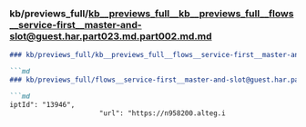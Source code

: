 ### kb/previews_full/kb__previews_full__kb__previews_full__flows__service-first__master-and-slot@guest.har.part023.md.part002.md.md

```md
### kb/previews_full/kb__previews_full__flows__service-first__master-and-slot@guest.har.part023.md.part002.md

```md
### kb/previews_full/flows__service-first__master-and-slot@guest.har.part023.md (part 002)

```md
iptId": "13946",
                      "url": "https://n958200.alteg.i
```

```

```

```
